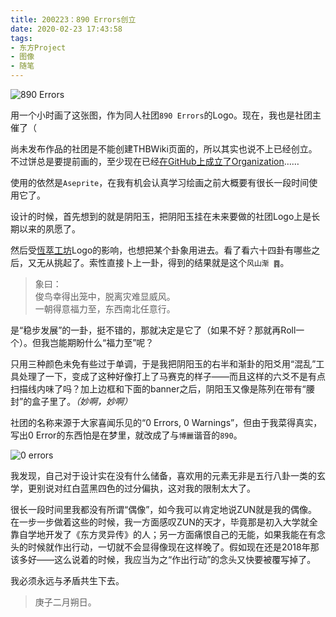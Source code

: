 ```yaml
---
title: 200223：890 Errors创立
date: 2020-02-23 17:43:58
tags:
- 东方Project
- 图像
- 随笔
---
```

![890 Errors](https://i.loli.net/2020/02/23/VmI4h6RczwKMXfE.png)

用一个小时画了这张图，作为同人社团`890 Errors`的Logo。现在，我也是社团主催了（

尚未发布作品的社团是不能创建THBWiki页面的，所以其实也说不上已经创立。不过饼总是要提前画的，至少现在已经[在GitHub上成立了Organization](https://github.com/890-Errors)……

使用的依然是`Aseprite`，在我有机会认真学习绘画之前大概要有很长一段时间使用它了。

设计的时候，首先想到的就是阴阳玉，把阴阳玉挂在未来要做的社团Logo上是长期以来的夙愿了。

然后受[恆萃工坊](https://thwiki.cc/%E6%81%92%E8%90%83%E5%B7%A5%E5%9D%8A)Logo的影响，也想把某个卦象用进去。看了看六十四卦有哪些之后，又无从挑起了。索性直接卜上一卦，得到的结果就是这个`风山渐 ䷴`。

> 象曰：    
> 俊鸟幸得出笼中，脱离灾难显威风。  
> 一朝得意福力至，东西南北任意行。  

是“稳步发展”的一卦，挺不错的，那就决定是它了（如果不好？那就再Roll一个）。但我岂能期盼什么“福力至”呢？

只用三种颜色未免有些过于单调，于是我把阴阳玉的右半和渐卦的阳爻用“混乱”工具处理了一下，变成了这种好像打上了马赛克的样子——而且这样的六爻不是有点扫描线内味了吗？加上边框和下面的banner之后，阴阳玉又像是陈列在带有“腰封”的盒子里了。*（妙啊，妙啊）*

社团的名称来源于大家喜闻乐见的“0 Errors, 0 Warnings”，但由于我菜得真实，写出0 Error的东西怕是在梦里，就改成了与`博麗`谐音的`890`。

![0 errors](https://i.loli.net/2020/02/23/8HGD52OgfMP9mzp.jpg)

我发现，自己对于设计实在没有什么储备，喜欢用的元素无非是五行八卦一类的玄学，更别说对红白蓝黑四色的过分偏执，这对我的限制太大了。

很长一段时间里我都没有所谓“偶像”，如今我可以肯定地说ZUN就是我的偶像。在一步一步做着这些的时候，我一方面感叹ZUN的天才，毕竟那是初入大学就全靠自学地开发了《东方灵异传》的人；另一方面痛恨自己的无能，如果我能在有念头的时候就作出行动，一切就不会显得像现在这样晚了。假如现在还是2018年那该多好——这么说着的时候，我应当为之“作出行动”的念头又快要被覆写掉了。

我必须永远与矛盾共生下去。

> 庚子二月朔日。